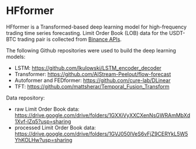 # HFformer

HFformer is a Transformed-based deep learning model for high-frequency trading time series forecasting. Limit Order Book (LOB) data for the USDT-BTC trading pair is collected from [Binance APIs](https://www.binance.com/en/binance-api).

The following Github repositories were used to build the deep learning models:
- LSTM: https://github.com/lkulowski/LSTM_encoder_decoder
- Transformer: https://github.com/AIStream-Peelout/flow-forecast
- Autoformer and FEDformer: https://github.com/cure-lab/DLinear
- TFT: https://github.com/mattsherar/Temporal_Fusion_Transform

Data repository:
- raw Limit Order Book data: https://drive.google.com/drive/folders/1GXXiVyXXCXenNsGWRAmMbXd1Xvf-lZq5?usp=sharing
- processed Limit Order Book data: https://drive.google.com/drive/folders/1GVJ050lVeS6vFjZ9CERYkL5W5YhKOLHw?usp=sharing 

